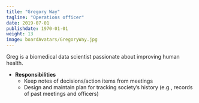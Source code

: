 ```yaml
---
title: "Gregory Way"
tagline: "Operations officer"
date: 2019-07-01
publishdate: 1970-01-01
weight: 13
image: boardAvatars/GregoryWay.jpg
---
```


Greg is a biomedical data scientist passionate about improving human health.
- **Responsibilities**
  - Keep notes of decisions/action items from meetings 
  - Design and maintain plan for tracking society’s history (e.g., records of past meetings and officers)
